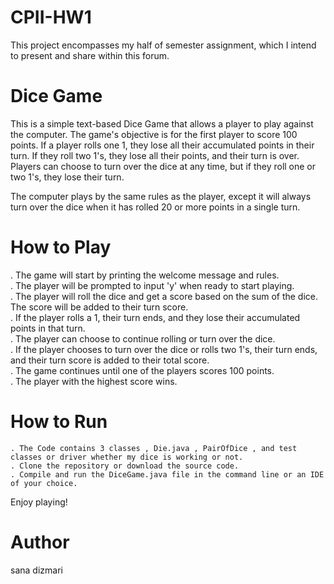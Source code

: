 # CPII-HW1
This project encompasses my half of semester assignment, which I intend to present and share within this forum.
# Dice Game

This is a simple text-based Dice Game that allows a player to play against the computer. The game's objective is for the first player to score 100 points. If a player rolls one 1, they lose all their accumulated points in their turn. If they roll two 1's, they lose all their points, and their turn is over. Players can choose to turn over the dice at any time, but if they roll one or two 1's, they lose their turn.

The computer plays by the same rules as the player, except it will always turn over the dice when it has rolled 20 or more points in a single turn.

# How to Play


  . The game will start by printing the welcome message and rules.
  <br>
  . The player will be prompted to input 'y' when ready to start playing.
  <br>
  . The player will roll the dice and get a score based on the sum of the dice. The score will be added to their turn score.
  <br>
  . If the player rolls a 1, their turn ends, and they lose their accumulated points in that turn.
  <br>
  . The player can choose to continue rolling or turn over the dice.
  <br>
  . If the player chooses to turn over the dice or rolls two 1's, their turn ends, and their turn score is added to their total score.
  <br>
  . The game continues until one of the players scores 100 points.
  <br>
  . The player with the highest score wins.
  <br>

# How to Run

    . The Code contains 3 classes , Die.java , PairOfDice , and test classes or driver whether my dice is working or not.
    . Clone the repository or download the source code.
    . Compile and run the DiceGame.java file in the command line or an IDE of your choice.


Enjoy playing!

# Author 
sana dizmari

